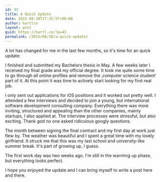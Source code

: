 ```yaml
---
id: 43
title: A Quick Update
date: 2015-08-30T17:35:57+00:00
author: hartlco
layout: post
guid: https://hartl.co/?p=43
permalink: /2015/08/30/a-quick-update/
---
```

A lot has changed for me in the last few months, so it's time for an quick update:

I finished and submitted my Bachelors thesis in May. A few weeks later I received my final grade and my official degree. It took me quite some time to go through all online profiles and remove the &#8218;computer science student&#8216; part of it. At this point it was time to actively start looking for my first real job.

I only sent out applications for iOS positions and it worked out pretty well. I attended a few interviews and decided to join a young, but international software development consulting company. Everything there was more inviting, structured and appealing than the other companies, mainly startups, I also applied at. The interview processes were stressful, but also exciting. Thank god no one asked ridiculous googly questions.

The month between signing the final contract and my first day at work just flew by. The weather was beautiful and I spent a great time with my lovely girlfriend. It struck me that this was my last school and university-like summer break. It's part of growing up, I guess.

The first work day was two weeks ago. I'm still in the warming up phase, but everything looks perfect.

I hope you enjoyed the update and I can bring myself to write a post here and there.
